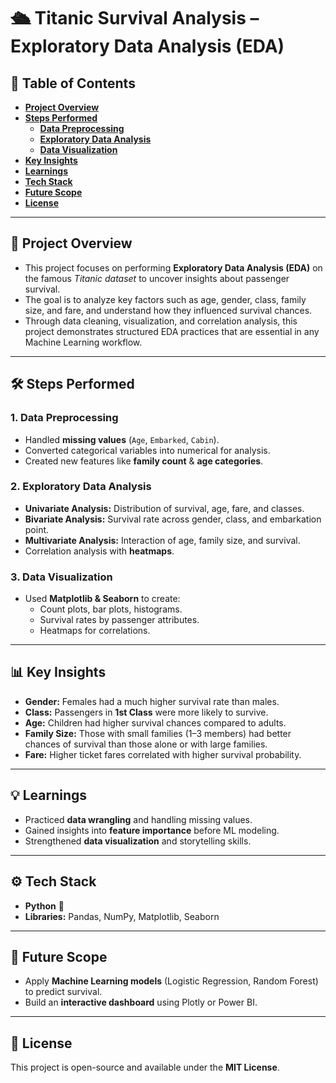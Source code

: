 # 🛳️ **Titanic Survival Analysis – Exploratory Data Analysis (EDA)**

## 📑 **Table of Contents**
- [**Project Overview**](#-project-overview)  
- [**Steps Performed**](#-steps-performed)  
  - [**Data Preprocessing**](#1-data-preprocessing)  
  - [**Exploratory Data Analysis**](#2-exploratory-data-analysis)  
  - [**Data Visualization**](#3-data-visualization)  
- [**Key Insights**](#-key-insights)  
- [**Learnings**](#-learnings)  
- [**Tech Stack**](#-tech-stack)  
- [**Future Scope**](#-future-scope)  
- [**License**](#-license)  

---

## 📌 **Project Overview**
- This project focuses on performing **Exploratory Data Analysis (EDA)** on the famous *Titanic dataset* to uncover insights about passenger survival.  
- The goal is to analyze key factors such as age, gender, class, family size, and fare, and understand how they influenced survival chances.  
- Through data cleaning, visualization, and correlation analysis, this project demonstrates structured EDA practices that are essential in any Machine Learning     workflow.
---

## 🛠️ **Steps Performed**

### 1. **Data Preprocessing**
- Handled **missing values** (`Age`, `Embarked`, `Cabin`).  
- Converted categorical variables into numerical for analysis.  
- Created new features like **family count** & **age categories**.  

### 2. **Exploratory Data Analysis**
- **Univariate Analysis:** Distribution of survival, age, fare, and classes.  
- **Bivariate Analysis:** Survival rate across gender, class, and embarkation point.  
- **Multivariate Analysis:** Interaction of age, family size, and survival.  
- Correlation analysis with **heatmaps**.  

### 3. **Data Visualization**
- Used **Matplotlib & Seaborn** to create:  
  - Count plots, bar plots, histograms.  
  - Survival rates by passenger attributes.  
  - Heatmaps for correlations.  

---

## 📊 **Key Insights**
- **Gender:** Females had a much higher survival rate than males.  
- **Class:** Passengers in **1st Class** were more likely to survive.  
- **Age:** Children had higher survival chances compared to adults.  
- **Family Size:** Those with small families (1–3 members) had better chances of survival than those alone or with large families.  
- **Fare:** Higher ticket fares correlated with higher survival probability.  
---

## 💡 **Learnings**
- Practiced **data wrangling** and handling missing values.  
- Gained insights into **feature importance** before ML modeling.  
- Strengthened **data visualization** and storytelling skills.  

---

## ⚙️ **Tech Stack**
- **Python** 🐍  
- **Libraries:** Pandas, NumPy, Matplotlib, Seaborn  

---

## 🚀 **Future Scope**
- Apply **Machine Learning models** (Logistic Regression, Random Forest) to predict survival.  
- Build an **interactive dashboard** using Plotly or Power BI.  

---

## 📜 **License**
This project is open-source and available under the **MIT License**.  
